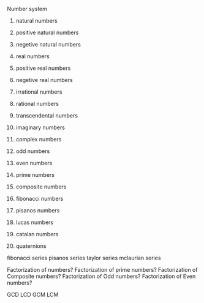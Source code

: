 Number system

1. natural numbers
2. positive natural numbers
3. negetive natural numbers

4. real numbers
5. positive real numbers
6. negetive real numbers

7. irrational numbers
8. rational numbers

9. transcendental numbers

10. imaginary numbers

11. complex numbers
12. odd numbers
13. even numbers
14. prime numbers
15. composite numbers
16. fibonacci numbers
17. pisanos numbers
18. lucas numbers
19. catalan numbers 
20. quaternions


fibonacci series
pisanos series
taylor series
mclaurian series



Factorization of numbers?
Factorization of prime numbers?
Factorization of Composite numbers?
Factorization of Odd numbers?
Factorization of Even numbers?

GCD
LCD
GCM
LCM

